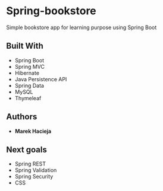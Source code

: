 # Spring-bookstore
Simple bookstore app for learning purpose using Spring Boot

## Built With

* Spring Boot
* Spring MVC
* Hibernate
* Java Persistence API
* Spring Data
* MySQL
* Thymeleaf


## Authors

* **Marek Hacieja** 

## Next goals

* Spring REST
* Spring Validation
* Spring Security
* CSS
